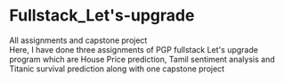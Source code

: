 # Fullstack_Let's-upgrade
All assignments and capstone project <br>
Here, I have done three assignments of PGP fullstack Let's upgrade program which are House Price prediction, Tamil sentiment analysis and Titanic survival prediction along with one capstone project

